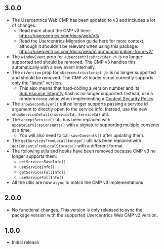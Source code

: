 ## 3.0.0

- The Usercentrics Web CMP has been updated to v3 and includes a lot of changes.
    - Read more about the CMP v3 here: https://usercentrics.com/docs/web/v3/
    - Read the Usercentrics Migration guide here for more context, although it shouldn't be relevant when using this package: https://usercentrics.com/docs/web/migration/migration-from-v2/
- The `windowEvent` prop for `<UsercentricsProvider />` is no longer supported and should be removed. The CMP v3 handles this automatically with a new event internally.
- The `uiVersion` prop for `<UsercentricsScript />` is no longer supported and should be removed. The CMP v3 loader script currently supports only the "latest" version.
    - This also means that hard-coding a version number and its [Subresource Integrity](https://developer.mozilla.org/en-US/docs/Web/Security/Subresource_Integrity) hash is no longer supported. Instead, use a random `nonce` value when implementing a [Content Security Policy](https://developer.mozilla.org/en-US/docs/Web/HTTP/Guides/CSP).
- The `showSecondLayer()` util no longer supports passing a service id argument to directly open to the service info. Instead, use the new `showServiceDetails(serviceId: ServiceId)` util.
- The `acceptService()` util has been replaced with `updateServicesConsents()` with a signature supporting multiple consents at a time.
    - You will also need to call `saveConsents()` after updating them.
- The `getServicesFromLocalStorage()` util has been replaced with `getConsentsFromLocalStorage()` with a different format.
- The following utils and hooks have been removed because CMP v3 no longer supports them:
    - `getServicesBaseInfo()`
    - `useServiceInfo()`
    - `getServicesFullInfo()`
    - `useServiceFullInfo()`
- All the utils are now `async` to match the CMP v3 implementations

## 2.0.0

- No functional changes. This version is only released to sync the package version with the supported Usercentrics Web CMP v2 version.

## 1.0.0

- Initial release
